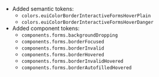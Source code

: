 - Added semantic tokens: 
  - `colors.euiColorBorderInteractiveFormsHoverPlain`
  - `colors.euiColorBorderInteractiveFormsHoverDanger`
- Added component tokens:
  - `components.forms.backgroundDropping`
  - `components.forms.borderFocused`
  - `components.forms.borderInvalid`
  - `components.forms.borderHovered`
  - `components.forms.borderInvalidHovered`
  - `components.forms.borderAutofilledHovered`

